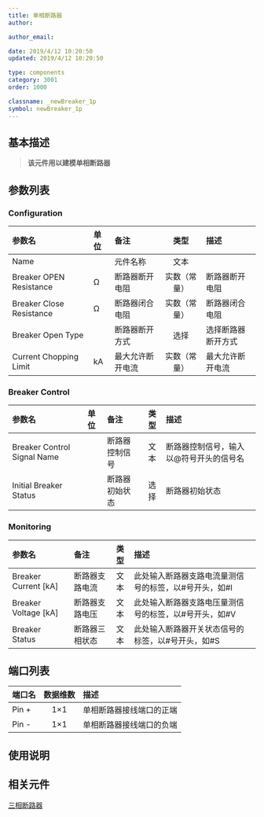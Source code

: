 ```yaml
---
title: 单相断路器
author:

author_email:

date: 2019/4/12 10:20:50
updated: 2019/4/12 10:20:50

type: components
category: 3001
order: 1000

classname: _newBreaker_1p
symbol: newBreaker_1p
---
```

## 基本描述


> **该元件用以建模单相断路器**

## 参数列表
### Configuration
| 参数名 | 单位 | 备注 | 类型 | 描述 |
| :--- | :--- | :--- | :--: | :--- |
| Name |  | 元件名称 | 文本 |  |
| Breaker OPEN Resistance | Ω | 断路器断开电阻 | 实数（常量） | 断路器断开电阻 |
| Breaker Close Resistance | Ω | 断路器闭合电阻 | 实数（常量） | 断路器闭合电阻 |
| Breaker Open Type | | 断路器断开方式 | 选择 | 选择断路器断开方式 |
| Current Chopping Limit | kA | 最大允许断开电流 |  实数（常量） | 最大允许断开电流 |

### Breaker Control
| 参数名 | 单位 | 备注 | 类型 | 描述 |
| :--- | :--- | :--- | :--: | :--- |
| Breaker Control Signal Name | | 断路器控制信号 | 文本 | 断路器控制信号，输入以@符号开头的信号名 |
| Initial Breaker Status| | 断路器初始状态 | 选择 | 断路器初始状态 |


### Monitoring
| 参数名 | 备注 | 类型 | 描述 |
| :--- | :--- | :--: | :--- |
| Breaker Current \[kA\] | 断路器支路电流 | 文本 | 此处输入断路器支路电流量测信号的标签，以#号开头，如#I |
| Breaker Voltage \[kA\] | 断路器支路电压 | 文本 | 此处输入断路器支路电压量测信号的标签，以#号开头，如#V |
| Breaker Status | 断路器三相状态 | 文本 | 此处输入断路器开关状态信号的标签，以#号开头，如#S  |


## 端口列表

| 端口名 | 数据维数 | 描述 |
| :--- | :--:  | :--- |
| Pin + | 1×1 |单相断路器接线端口的正端 |
| Pin - | 1×1 |单相断路器接线端口的负端 |

## 使用说明


## 相关元件
[三相断路器](comp_newBreaker_3p.md)
